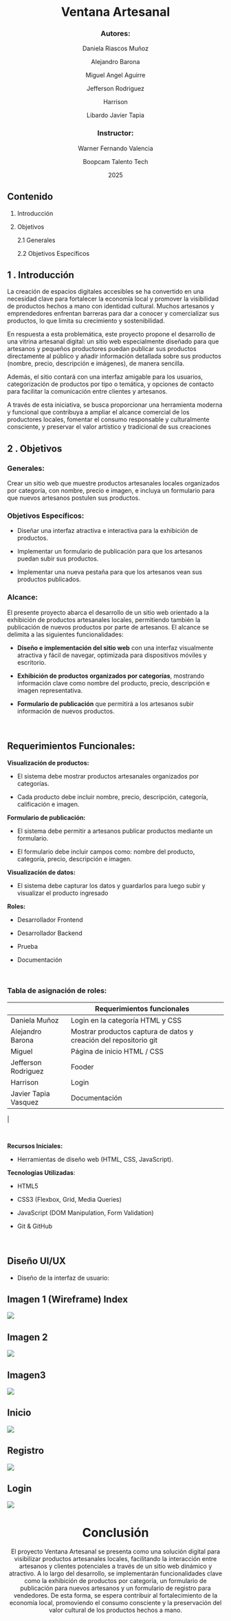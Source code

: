 <h1 style="text-align:center;">Ventana Artesanal </h1>
<h3 style="text-align:center;">Autores: </h3>



<p style="text-align:center;">Daniela Riascos Muñoz

<p style="text-align:center;">Alejandro Barona 

<p style="text-align:center;">Miguel Angel Aguirre

<p style="text-align:center;">Jefferson Rodriguez

<p style="text-align:center;">Harrison

<p style="text-align:center;">Libardo Javier Tapia 

<br>
<h3 style="text-align:center;"> Instructor: </h3>


<p style="text-align:center;"> Warner Fernando Valencia

<p style="text-align:center;">Boopcam Talento Tech

<p style="text-align:center;">2025

## Contenido 

1.  Introducción

2.  Objetivos

    2.1 Generales

    2.2 Objetivos Específicos

 
1 . Introducción
 -

La creación de espacios digitales accesibles se ha convertido en una
necesidad clave para fortalecer la economía local y promover la
visibilidad de productos hechos a mano con identidad cultural. Muchos
artesanos y emprendedores enfrentan barreras para dar a conocer y
comercializar sus productos, lo que limita su crecimiento y
sostenibilidad.

En respuesta a esta problemática, este proyecto propone el desarrollo de
una vitrina artesanal digital: un sitio web especialmente diseñado para
que artesanos y pequeños productores puedan publicar sus productos
directamente al público y añadir información detallada sobre sus
productos (nombre, precio, descripción e imágenes), de manera sencilla.

Además, el sitio contará con una interfaz amigable para los usuarios,
categorización de productos por tipo o temática, y opciones de contacto
para facilitar la comunicación entre clientes y artesanos.

A través de esta iniciativa, se busca proporcionar una herramienta
moderna y funcional que contribuya a ampliar el alcance comercial de los
productores locales, fomentar el consumo responsable y culturalmente
consciente, y preservar el valor artístico y tradicional de sus
creaciones

2 . Objetivos
-

###  Generales:

Crear un sitio web que muestre productos artesanales locales organizados
por categoría, con nombre, precio e imagen, e incluya un formulario para
que nuevos artesanos postulen sus productos.

### Objetivos Específicos:

-   Diseñar una interfaz atractiva e interactiva para la exhibición de
    productos.

-   Implementar un formulario de publicación para que los artesanos
    puedan subir sus productos.

-   Implementar una nueva pestaña para que los artesanos vean sus
    productos publicados.

### Alcance:

El presente proyecto abarca el desarrollo de un sitio web orientado a la
exhibición de productos artesanales locales, permitiendo también la
publicación de nuevos productos por parte de artesanos. El alcance se
delimita a las siguientes funcionalidades:

-   **Diseño e implementación del sitio web** con una interfaz
    visualmente atractiva y fácil de navegar, optimizada para
    dispositivos móviles y escritorio.

-   **Exhibición de productos organizados por categorías**, mostrando
    información clave como nombre del producto, precio, descripción e
    imagen representativa.

-   **Formulario de publicación** que permitirá a los artesanos subir
    información de nuevos productos.
<br>


 ## Requerimientos Funcionales:

**Visualización de productos:**

-   El sistema debe mostrar productos artesanales organizados por
    categorías.

-   Cada producto debe incluir nombre, precio, descripción, categoría,
    calificación e imagen.

**Formulario de publicación:**

-   El sistema debe permitir a artesanos publicar productos mediante un
    formulario.

-   El formulario debe incluir campos como: nombre del producto,
    categoría, precio, descripción e imagen.

**Visualización de datos:**

-   El sistema debe capturar los datos y guardarlos para luego subir y
    visualizar el producto ingresado

**Roles:**



-   Desarrollador Frontend

-   Desarrollador Backend

-   Prueba

-   Documentación


<br>

### Tabla de asignación de roles:

    
|          | Requerimientos funcionales |          |
|----------|----------|----------|
| Daniela Muñoz | Login en la categoría HTML y CSS  | 
| Alejandro Barona    | Mostrar productos captura de datos y creación del repositorio git  |
| Miguel   | Página de inicio HTML / CSS  |
| Jefferson Rodriguez| Fooder | 
| Harrison | Login |
| Javier Tapia Vasquez | Documentación |
|
 
  <br>
  





**Recursos Iniciales:** 

-   Herramientas de diseño web (HTML, CSS, JavaScript). 


 **Tecnologías Utilizadas**:

-   HTML5

-   CSS3 (Flexbox, Grid, Media Queries)

-   JavaScript (DOM Manipulation, Form Validation)

-   Git & GitHub

<br>

## Diseño UI/UX



- Diseño de la interfaz de usuario:

Imagen 1 (Wireframe) Index
-

![](img/image1.png)

Imagen 2
-

![](img/image2.png)

Imagen3
-

![](img/image3.png)

Inicio
-

![](img/image4.png)

Registro
-

![](img/image5.png)

 Login
  -

![](img/image6.png)


<h1 style="text-align:center;"> Conclusión </h1>

<p style="text-align:center;">El proyecto Ventana Artesanal se presenta como una solución digital para
visibilizar productos artesanales locales, facilitando la interacción
entre artesanos y clientes potenciales a través de un sitio web dinámico
y atractivo. A lo largo del desarrollo, se implementarán funcionalidades
clave como la exhibición de productos por categoría, un formulario de
publicación para nuevos artesanos y un formulario de registro para
vendedores. De esta forma, se espera contribuir al fortalecimiento de la
economía local, promoviendo el consumo consciente y la preservación del
valor cultural de los productos hechos a mano.
</p>